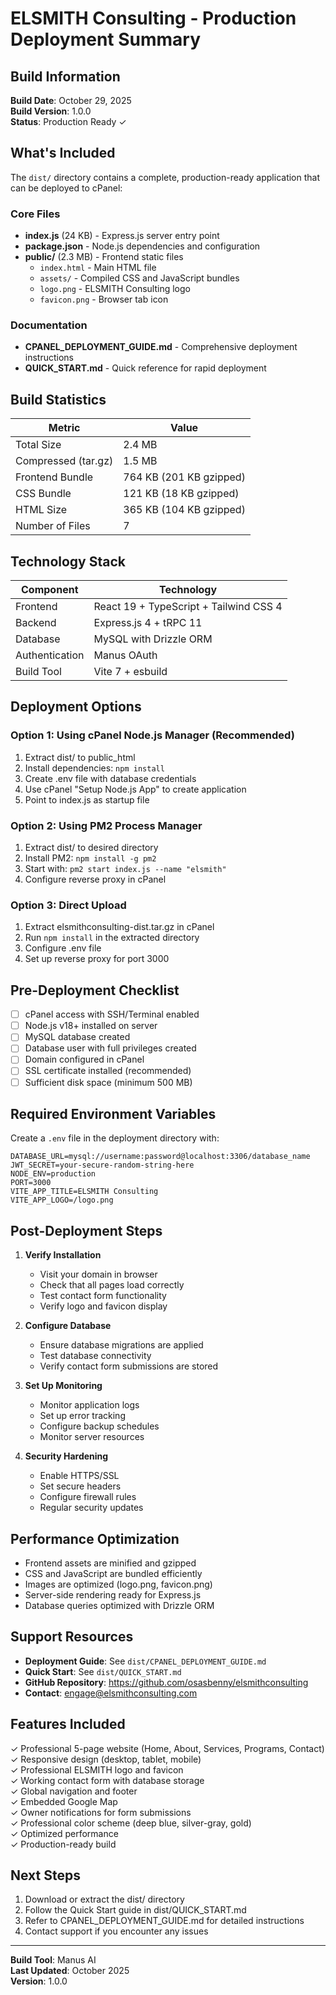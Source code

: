 # ELSMITH Consulting - Production Deployment Summary

## Build Information

**Build Date**: October 29, 2025  
**Build Version**: 1.0.0  
**Status**: Production Ready ✓

## What's Included

The `dist/` directory contains a complete, production-ready application that can be deployed to cPanel:

### Core Files
- **index.js** (24 KB) - Express.js server entry point
- **package.json** - Node.js dependencies and configuration
- **public/** (2.3 MB) - Frontend static files
  - `index.html` - Main HTML file
  - `assets/` - Compiled CSS and JavaScript bundles
  - `logo.png` - ELSMITH Consulting logo
  - `favicon.png` - Browser tab icon

### Documentation
- **CPANEL_DEPLOYMENT_GUIDE.md** - Comprehensive deployment instructions
- **QUICK_START.md** - Quick reference for rapid deployment

## Build Statistics

| Metric | Value |
|--------|-------|
| Total Size | 2.4 MB |
| Compressed (tar.gz) | 1.5 MB |
| Frontend Bundle | 764 KB (201 KB gzipped) |
| CSS Bundle | 121 KB (18 KB gzipped) |
| HTML Size | 365 KB (104 KB gzipped) |
| Number of Files | 7 |

## Technology Stack

| Component | Technology |
|-----------|-----------|
| Frontend | React 19 + TypeScript + Tailwind CSS 4 |
| Backend | Express.js 4 + tRPC 11 |
| Database | MySQL with Drizzle ORM |
| Authentication | Manus OAuth |
| Build Tool | Vite 7 + esbuild |

## Deployment Options

### Option 1: Using cPanel Node.js Manager (Recommended)
1. Extract dist/ to public_html
2. Install dependencies: `npm install`
3. Create .env file with database credentials
4. Use cPanel "Setup Node.js App" to create application
5. Point to index.js as startup file

### Option 2: Using PM2 Process Manager
1. Extract dist/ to desired directory
2. Install PM2: `npm install -g pm2`
3. Start with: `pm2 start index.js --name "elsmith"`
4. Configure reverse proxy in cPanel

### Option 3: Direct Upload
1. Extract elsmithconsulting-dist.tar.gz in cPanel
2. Run `npm install` in the extracted directory
3. Configure .env file
4. Set up reverse proxy for port 3000

## Pre-Deployment Checklist

- [ ] cPanel access with SSH/Terminal enabled
- [ ] Node.js v18+ installed on server
- [ ] MySQL database created
- [ ] Database user with full privileges created
- [ ] Domain configured in cPanel
- [ ] SSL certificate installed (recommended)
- [ ] Sufficient disk space (minimum 500 MB)

## Required Environment Variables

Create a `.env` file in the deployment directory with:

```
DATABASE_URL=mysql://username:password@localhost:3306/database_name
JWT_SECRET=your-secure-random-string-here
NODE_ENV=production
PORT=3000
VITE_APP_TITLE=ELSMITH Consulting
VITE_APP_LOGO=/logo.png
```

## Post-Deployment Steps

1. **Verify Installation**
   - Visit your domain in browser
   - Check that all pages load correctly
   - Test contact form functionality
   - Verify logo and favicon display

2. **Configure Database**
   - Ensure database migrations are applied
   - Test database connectivity
   - Verify contact form submissions are stored

3. **Set Up Monitoring**
   - Monitor application logs
   - Set up error tracking
   - Configure backup schedules
   - Monitor server resources

4. **Security Hardening**
   - Enable HTTPS/SSL
   - Set secure headers
   - Configure firewall rules
   - Regular security updates

## Performance Optimization

- Frontend assets are minified and gzipped
- CSS and JavaScript are bundled efficiently
- Images are optimized (logo.png, favicon.png)
- Server-side rendering ready for Express.js
- Database queries optimized with Drizzle ORM

## Support Resources

- **Deployment Guide**: See `dist/CPANEL_DEPLOYMENT_GUIDE.md`
- **Quick Start**: See `dist/QUICK_START.md`
- **GitHub Repository**: https://github.com/osasbenny/elsmithconsulting
- **Contact**: engage@elsmithconsulting.com

## Features Included

✓ Professional 5-page website (Home, About, Services, Programs, Contact)  
✓ Responsive design (desktop, tablet, mobile)  
✓ Professional ELSMITH logo and favicon  
✓ Working contact form with database storage  
✓ Global navigation and footer  
✓ Embedded Google Map  
✓ Owner notifications for form submissions  
✓ Professional color scheme (deep blue, silver-gray, gold)  
✓ Optimized performance  
✓ Production-ready build  

## Next Steps

1. Download or extract the dist/ directory
2. Follow the Quick Start guide in dist/QUICK_START.md
3. Refer to CPANEL_DEPLOYMENT_GUIDE.md for detailed instructions
4. Contact support if you encounter any issues

---

**Build Tool**: Manus AI  
**Last Updated**: October 2025  
**Version**: 1.0.0
